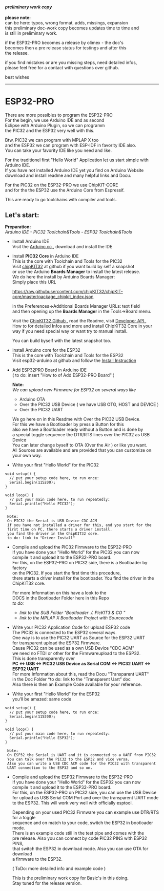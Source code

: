 #### *preliminary work copy*  
**please note:**  
can be here: typos, wrong format, adds, missings, expansion  
this preliminary doc-work copy becomes updates time to time and  
is still in preliminary work. 

if the ESP32-PRO becomes a release by olimex - the doc's   
becomes then a pre release status for testings and after this  
the release.  

if you find mistakes or are you missing steps, need detailed infos,  
please feel free for a contact with questions over github. 

best wishes  


---
# ESP32-PRO
  

There are more possibles to program the ESP32-PRO  
For the begin, we use Arduino IDE and as second  
Eclipse with Arduino Plugin, so we can programm  
the PIC32 and the ESP32 very well with this. 

Btw, PIC32 we can program with MPLAP X too  
and the ESP32 we can program with ESP-IDF in favority IDE also.  
You can take your favority IDE like you need and like.

For the traditionel first "Hello World" Application
let us start simple with Arduino IDE.  
If you have not installed Arduino IDE yet you find on Arduino Website  
download and install readme and many helpful links and Docu.  


For the PIC32 on the ESP32-PRO we use ChipKIT-CORE  
and for the the ESP32 use the Arduino Core from Espressif.

This are ready to go toolchains with compiler and tools.  

## Let's start:
**Preparation:**  
*Arduino IDE - PIC32 Toolchain&Tools - ESP32 Toolchain&Tools*

- Install Arduino IDE  
  Visit the <a href="https://www.arduino.cc/en/Main/Software"> Arduino.cc </a>, download and install the IDE


- Install **PIC32 Core** in Arduino IDE  
  This is the core with Toolchain and Tools for the PIC32  
  Visit <a href="">chipKIT32</a> at github if you want build by self a snapshot  
  or use the Arduino **Boards Manager** to install the latest release.  
  We do here the install by Arduino Boards Manager:  
  Simply place this URL  
    
    https://raw.githubusercontent.com/chipKIT32/chipKIT-core/master/package_chipkit_index.json  
    
    in the Preferences->Additional Boards Manager URLs: text field  
    and then opening up the **Boards Manager** in the Tools->Board menu.  
      
    Visit the <a href="https://github.com/chipKIT32/chipKIT-core"> ChipKIT32 Github </a>, read the Readme, visit <a href="http://chipkit32.github.io/chipKIT-core/index.html"> Developer API </a>,  
    How to for detailed Infos and more and install ChipKIT32 Core in your  
    way if you need special way or want try to manual install.  
      
    You can build byself with the latest snapshot too.  
      
 - Install Arduino core for the ESP32  
  This is the core with Toolchain and Tools for the ESP32  
  Visit esp32-arduino at github and follow the <a href="https://github.com/espressif/arduino-esp32#installation-instructions"> Install Instruction </a>   
    
- Add ESP32PRO Board in Arduino IDE  
  ( to do: insert "How to of Add ESP32-PRO Board" )  
  
  **Note:**  
  *We can upload new Firmware for ESP32 on several ways like*  
    
    - Arduino OTA
    - Over the PIC32 USB Device ( we have USB OTG, HOST and DEVICE )
    - Over the PIC32 UART 
  
  We go here on in this Readme with Over the PIC32 USB Device.  
  For this we have a Bootloader by press a Button for this  
  also we have a Bootloader ready without a Button and is done by  
  a special toggle sequence the DTR/RTS lines over the PIC32 as USB Device  
  You can later change byself to OTA (Over the Air ) or like you want.  
  All Sources are available and are provided that you can customize on your own way.  
  
- Write your first "Hello World" for the PIC32  
 
```
void setup() {
  // put your setup code here, to run once:
  Serial.begin(115200);
}

void loop() {
  // put your main code here, to run repeatedly:
  Serial.println("Hello PIC32");
}
```  

     Note: 
     On PIC32 the Serial is USB Device CDC ACM  
     if you have not installed a driver for this, and you start for the  
     first time on PC, there starts a driver install.  
     you find the driver in the ChipKIT32 core. 
     to do: link to "Driver Install"

- Compile and upload the PIC32 Firmware to the ESP32-PRO  
  If you have done your "Hello World" for the PIC32 you can now  
  compile it and upload it to the ESP32-PRO board.  
  For this, on the ESP32-PRO on PIC32 side, there is a Bootloader by factory  
  on the PIC32. If you start the first time this procedure,  
  there starts a driver install for the bootloader.
  You find the driver in the ChipKIT32 core.  
    
    For more Information on this have a look to the  
  DOCS in the Bootloader Folder here in this Repo  
   *to do:*
    -  *link to the SUB Folder "Bootloader ./. PicKIT3 & CO "*   
    -  *link to the MPLAP X Bootloader Project with Sourcecode*
  
- Write your PIC32 Application Code for upload ESP32 code  
  The PIC32 is connected to the ESP32 several ways.  
  One way is to use the PIC32 UART as Source for the ESP32 UART  
  for transparent upload the ESP32 Firmware.  
  Cause PIC32 can be used as a own USB Device "CDC ACM"  
  we need no FTDI or other for the Firmwareupload to the ESP32.  
  This is done transparently over  
  **PC <-> USB <-> PIC32 USB Device as Serial COM <-> PIC32 UART <-> ESP32 UART**  
  For more Information about this, read the Docu "Transparent UART"  
  in the Doc Folder *to do: link to the "Transparent Uart" doc  
  Also there is then an Example Code available for your reference.  
    
- Write your first "Hello World" for the ESP32  
  you'll be amazed: same code  
 
```
void setup() {
  // put your setup code here, to run once:
  Serial.begin(115200);
}

void loop() {
  // put your main code here, to run repeatedly:
  Serial.println("Hello ESP32");
}
```  

     Note: 
     On ESP32 the Serial is UART and it is connected to a UART from PIC32  
     You can talk over the PIC32 to the ESP32 and vice versa.  
     Also you can write a USB CDC ACM code for the PIC32 with transparent  
     UART connection to the ESP32 and so on.  

- Compile and upload the ESP32 Firmware to the ESP32-PRO  
  If you have done your "Hello World" for the ESP32 you can now  
  compile it and upload it to the ESP32-PRO board.  
  For this, on the ESP32-PRO on PIC32 side, you can use the USB Device  
  for upload as USB Serial COM Port and over the transparent UART mode  
  to the ESP32. This will work very well with officially esptool.  
  
  Depending on your used PIC32 Firmware you can example use DTR/RTS for a toggle  
  sequence and on match to your code, switch the ESP32 in bootloader mode.  
  There is an example code still in the test pipe and comes with the  
  pre release. Also you can connect by code PIC32 PINS with ESP32 PINS,  
  that switch the ESP32 in download mode. Also you can use OTA for download  
  a firmware to the ESP32.  
  
  ( ToDo: more detailed info and example code )   
    

     
  This is the preliminary work copy for Basic's in this doing.  
  Stay tuned for the release version.
